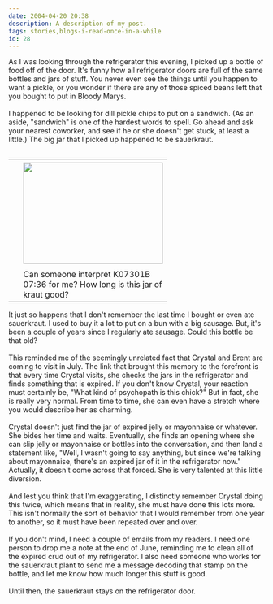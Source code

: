 ```yaml
---
date: 2004-04-20 20:38
description: A description of my post.
tags: stories,blogs-i-read-once-in-a-while
id: 28
---
```

As I was looking through the refrigerator this evening, I picked up a bottle of food off of the door.  It's funny how all refrigerator doors are full of the same bottles and jars of stuff.  You never even see the things until you happen to want a pickle, or you wonder if there are any of those spiced beans left that you bought to put in Bloody Marys.<br />
<br />
I happened to be looking for dill pickle chips to put on a sandwich.  (As an aside, "sandwich" is one of the hardest words to spell.  Go ahead and ask your nearest coworker, and see if he or she doesn't get stuck, at least a little.)  The big jar that I picked up happened to be sauerkraut.<br />
<table cellpadding=0 cellspacing=0 border=0 align=right><tr><td width=5 rowspan=2><spacer type=block width=5 height=1></spacer></td><td width=275><img src="/img/jartop.JPG" height=200 width=275 aborder=0 vspace=4/></td></tr><tr><td width=275 class="caption">Can someone interpret K07301B 07:36 for me?  How long is this jar of kraut good?</td></tr></table><br />
<br />
It just so happens that I don't remember the last time I bought or even ate sauerkraut.  I used to buy it a lot to put on a bun with a big sausage.  But, it's been a couple of years since I regularly ate sausage.  Could this bottle be that old? <br />
<br />
This reminded me of the seemingly unrelated fact that Crystal and Brent are coming to visit in July.  The link that brought this memory to the forefront is that every time Crystal visits, she checks the jars in the refrigerator and finds something that is expired.  If you don't know Crystal, your reaction must certainly be, "What kind of psychopath is this chick?"  But in fact, she is really very normal.  From time to time, she can even have a stretch where you would describe her as charming.<br />
<br />
Crystal doesn't just find the jar of expired jelly or mayonnaise or whatever.  She bides her time and waits.  Eventually, she finds an opening where she can slip jelly or mayonnaise or bottles into the conversation, and then land a statement like, "Well, I wasn't going to say anything, but since we're talking about mayonnaise, there's an expired jar of it in the refrigerator now."  Actually, it doesn't come across that forced.  She is very talented at this little diversion.<br />
<br />
And lest you think that I'm exaggerating, I distinctly remember Crystal doing this twice, which means that in reality, she must have done this lots more.  This isn't normally the sort of behavior that I would remember from one year to another, so it must have been repeated over and over.<br />
<br />
If you don't mind, I need a couple of emails from my readers.  I need one person to drop me a note at the end of June, reminding me to clean all of the expired crud out of my refrigerator.  I also need someone who works for the sauerkraut plant to send me a message decoding that stamp on the bottle, and let me know how much longer this stuff is good.<br />
<br />
Until then, the sauerkraut stays on the refrigerator door.<br />

